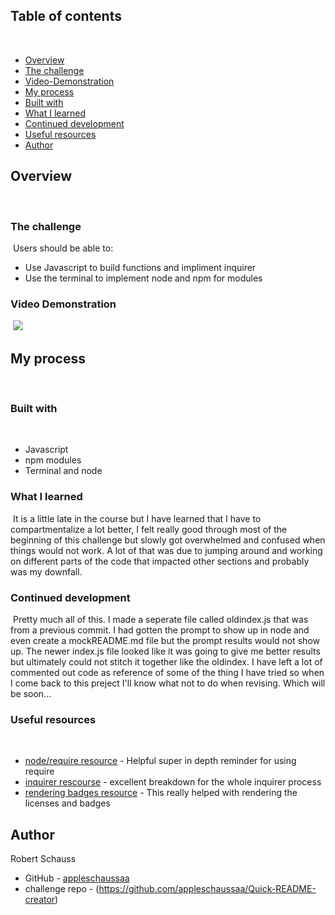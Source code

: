 ## Table of contents
​
- [Overview](#overview)
 - [The challenge](#the-challenge)
 - [Video-Demonstration](#Video-Demonstration)
- [My process](#my-process)
 - [Built with](#built-with)
 - [What I learned](#what-i-learned)
 - [Continued development](#continued-development)
 - [Useful resources](#useful-resources)
- [Author](#author)
​
## Overview
​
### The challenge
​
Users should be able to:
​
- Use Javascript to build functions and impliment inquirer
- Use the terminal to implement node and npm for modules
​
### Video Demonstration
​
![](./screenshot.jpg)
​
## My process
​
### Built with
​
- Javascript
- npm modules
- Terminal and node
​
### What I learned
​
It is a little late in the course but I have learned that I have to compartmentalize a lot better, I felt really good through most of the beginning of this challenge but slowly got overwhelmed and confused when things would not work. A lot of that was due to jumping around and working on different parts of the code that impacted other sections and probably was my downfall.
​
### Continued development
​
Pretty much all of this. I made a seperate file called oldindex.js that was from a previous commit. I had gotten the prompt to show up in node and even create a mockREADME.md file but the prompt results would not show up. The newer index.js file looked like it was going to give me better results but ultimately could not stitch it together like the oldindex. I have left a lot of commented out code as reference of some of the thing I have tried so when I come back to this preject I'll know what not to do when revising. Which will be soon...
​
### Useful resources
​
- [node/require resource](https://www.freecodecamp.org/news/requiring-modules-in-node-js-everything-you-need-to-know-e7fbd119be8/) - Helpful super in depth reminder for using require
- [inquirer rescourse](https://www.npmjs.com/package/inquirer) - excellent breakdown for the whole inquirer process
- [rendering badges resource](https://developer.mozilla.org/en-US/docs/Web/JavaScript/Reference/Statements/if...else) - This really helped with rendering the licenses and badges
​
​
## Author
Robert Schauss
- GitHub - [appleschaussaa](https://github.com/appleschaussaa)
- challenge repo - (https://github.com/appleschaussaa/Quick-README-creator)

​